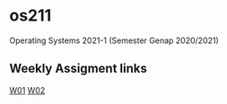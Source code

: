 # os211
Operating Systems 2021-1 (Semester Genap 2020/2021)

## Weekly Assigment links
[W01](https://adamyrayeuk.github.io/os211/W01/)
[W02](https://adamyrayeuk.github.io/os211/W02/)
